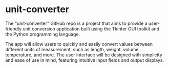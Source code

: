 # unit-converter

The "unit-converter" GitHub repo is a project that aims to provide a user-friendly unit conversion application built using the Tkinter GUI toolkit and the Python programming language.

The app will allow users to quickly and easily convert values between different units of measurement, such as length, weight, volume, temperature, and more. The user interface will be designed with simplicity and ease of use in mind, featuring intuitive input fields and output displays.
